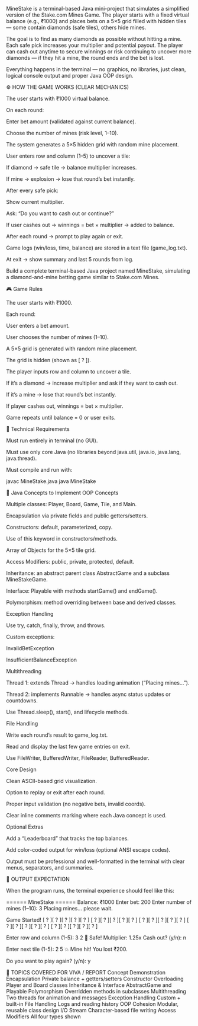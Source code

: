 MineStake is a terminal-based Java mini-project that simulates a simplified version of the Stake.com Mines Game.
The player starts with a fixed virtual balance (e.g., ₹1000) and places bets on a 5×5 grid filled with hidden tiles — some contain diamonds (safe tiles), others hide mines.

The goal is to find as many diamonds as possible without hitting a mine.
Each safe pick increases your multiplier and potential payout.
The player can cash out anytime to secure winnings or risk continuing to uncover more diamonds — if they hit a mine, the round ends and the bet is lost.

Everything happens in the terminal — no graphics, no libraries, just clean, logical console output and proper Java OOP design.

⚙️ HOW THE GAME WORKS (CLEAR MECHANICS)

The user starts with ₹1000 virtual balance.

On each round:

Enter bet amount (validated against current balance).

Choose the number of mines (risk level, 1–10).

The system generates a 5×5 hidden grid with random mine placement.

User enters row and column (1–5) to uncover a tile:

If diamond → safe tile → balance multiplier increases.

If mine → explosion → lose that round’s bet instantly.

After every safe pick:

Show current multiplier.

Ask: “Do you want to cash out or continue?”

If user cashes out → winnings = bet × multiplier → added to balance.

After each round → prompt to play again or exit.

Game logs (win/loss, time, balance) are stored in a text file (game_log.txt).

At exit → show summary and last 5 rounds from log.

Build a complete terminal-based Java project named MineStake, simulating a diamond-and-mine betting game similar to Stake.com Mines.

🎮 Game Rules

The user starts with ₹1000.

Each round:

User enters a bet amount.

User chooses the number of mines (1–10).

A 5×5 grid is generated with random mine placement.

The grid is hidden (shown as [ ? ]).

The player inputs row and column to uncover a tile.

If it’s a diamond → increase multiplier and ask if they want to cash out.

If it’s a mine → lose that round’s bet instantly.

If player cashes out, winnings = bet × multiplier.

Game repeats until balance = 0 or user exits.

🧩 Technical Requirements

Must run entirely in terminal (no GUI).

Must use only core Java (no libraries beyond java.util, java.io, java.lang, java.thread).

Must compile and run with:

javac MineStake.java
java MineStake

🧱 Java Concepts to Implement
OOP Concepts

Multiple classes: Player, Board, Game, Tile, and Main.

Encapsulation via private fields and public getters/setters.

Constructors: default, parameterized, copy.

Use of this keyword in constructors/methods.

Array of Objects for the 5×5 tile grid.

Access Modifiers: public, private, protected, default.

Inheritance: an abstract parent class AbstractGame and a subclass MineStakeGame.

Interface: Playable with methods startGame() and endGame().

Polymorphism: method overriding between base and derived classes.

Exception Handling

Use try, catch, finally, throw, and throws.

Custom exceptions:

InvalidBetException

InsufficientBalanceException

Multithreading

Thread 1: extends Thread → handles loading animation (“Placing mines…”).

Thread 2: implements Runnable → handles async status updates or countdowns.

Use Thread.sleep(), start(), and lifecycle methods.

File Handling

Write each round’s result to game_log.txt.

Read and display the last few game entries on exit.

Use FileWriter, BufferedWriter, FileReader, BufferedReader.

Core Design

Clean ASCII-based grid visualization.

Option to replay or exit after each round.

Proper input validation (no negative bets, invalid coords).

Clear inline comments marking where each Java concept is used.

Optional Extras

Add a “Leaderboard” that tracks the top balances.

Add color-coded output for win/loss (optional ANSI escape codes).

Output must be professional and well-formatted in the terminal with clear menus, separators, and summaries.

🧭 OUTPUT EXPECTATION

When the program runs, the terminal experience should feel like this:

====== MineStake ======
Balance: ₹1000
Enter bet: 200
Enter number of mines (1–10): 3
Placing mines... please wait.

Game Started!
  [ ? ][ ? ][ ? ][ ? ][ ? ]
  [ ? ][ ? ][ ? ][ ? ][ ? ]
  [ ? ][ ? ][ ? ][ ? ][ ? ]
  [ ? ][ ? ][ ? ][ ? ][ ? ]
  [ ? ][ ? ][ ? ][ ? ][ ? ]

Enter row and column (1-5): 3 2
💎 Safe! Multiplier: 1.25x
Cash out? (y/n): n

Enter next tile (1-5): 2 5
💥 Mine hit! You lost ₹200.

Do you want to play again? (y/n): y

🧰 TOPICS COVERED FOR VIVA / REPORT
Concept	Demonstration
Encapsulation	Private balance + getters/setters
Constructor Overloading	Player and Board classes
Inheritance & Interface	AbstractGame and Playable
Polymorphism	Overridden methods in subclasses
Multithreading	Two threads for animation and messages
Exception Handling	Custom + built-in
File Handling	Logs and reading history
OOP Cohesion	Modular, reusable class design
I/O Stream	Character-based file writing
Access Modifiers	All four types shown